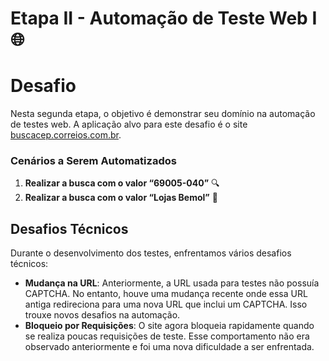 # Etapa II - Automação de Teste Web I 🌐

# Desafio

Nesta segunda etapa, o objetivo é demonstrar seu domínio na automação de testes web. A aplicação alvo para este desafio é o site [buscacep.correios.com.br](https://buscacep.correios.com.br/).

### Cenários a Serem Automatizados

1. **Realizar a busca com o valor “69005-040”** 🔍
2. **Realizar a busca com o valor “Lojas Bemol”** 🏢

## Desafios Técnicos

Durante o desenvolvimento dos testes, enfrentamos vários desafios técnicos:

- **Mudança na URL**: Anteriormente, a URL usada para testes não possuía CAPTCHA. No entanto, houve uma mudança recente onde essa URL antiga redireciona para uma nova URL que inclui um CAPTCHA. Isso trouxe novos desafios na automação.
- **Bloqueio por Requisições**: O site agora bloqueia rapidamente quando se realiza poucas requisições de teste. Esse comportamento não era observado anteriormente e foi uma nova dificuldade a ser enfrentada.